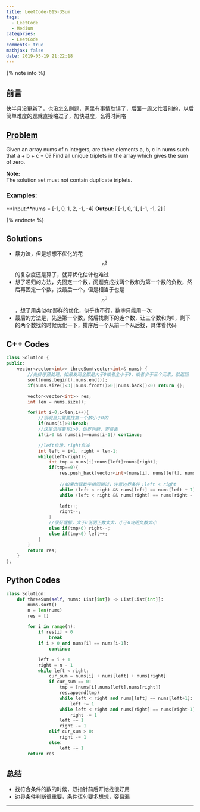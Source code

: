 ```yaml
---
title: LeetCode-015-3Sum
tags:
  - LeetCode
  - Medium
categories:
  - LeetCode
comments: true
mathjax: false
date: 2019-05-19 21:22:18
---
```


<meta name="referrer" content="no-referrer" />

{% note info %}
## 前言
快半月没更新了，也没怎么刷题，家里有事情耽误了，后面一周又忙着别的，以后简单难度的题就直接略过了，加快进度，么得时间咯

## [Problem](https://leetcode.com/problems/3sum/)   
Given an array nums of n integers, are there elements a, b, c in nums such that a + b + c = 0? Find all unique triplets in the array which gives the sum of zero.

**Note:**  
The solution set must not contain duplicate triplets.

### Examples:
**Input:**nums = [-1, 0, 1, 2, -1, -4]
**Output:**[ [-1, 0, 1], [-1, -1, 2] ]

{% endnote %}
<!--more-->

## Solutions
- 暴力法，但是想想不优化的花$$ n^3 $$的复杂度还是算了，就算优化估计也难过
- 想了递归的方法，先固定一个数，问题变成找两个数和为第一个数的负数，然后再固定一个数，找最后一个，但是相当于也是$$ n^3 $$，想了用类似dp那样的优化，似乎也不行，数字只能用一次
- 最后的方法是，先选第一个数，然后找剩下的连个数，让三个数和为0，剩下的两个数找的时候优化一下，排序后一个从前一个从后找，具体看代码


## C++ Codes

```C++
class Solution {
public:
    vector<vector<int>> threeSum(vector<int>& nums) {
        //先排序预处理，如果发现全都是大于0或者全小于0，或者少于三个元素，就返回
        sort(nums.begin(),nums.end());
        if(nums.size()<3||nums.front()>0||nums.back()<0) return {};

        vector<vector<int>> res;
        int len = nums.size();

        for(int i=0;i<len;i++){
            //很明显只需要找第一个数小于0的
            if(nums[i]>0)break;
            //这里记得要写i>0，边界判断，容易丢
            if(i>0 && nums[i]==nums[i-1]) continue;

            //left自增，right自减
            int left = i+1, right = len-1;
            while(left<right){
                int tmp = nums[i]+nums[left]+nums[right];
                if(tmp==0){
                    res.push_back(vector<int>{nums[i], nums[left], nums[right]});
                    
                    //如果出现数字相同跳过，注意边界条件：left < right
                    while (left < right && nums[left] == nums[left + 1]) left += 1;
                    while (left < right && nums[right] == nums[right - 1]) right -= 1;

                    left++;
                    right--;
                }
                //很好理解，大于0说明正数太大，小于0说明负数太小
                else if(tmp>0) right--;
                else if(tmp<0) left++;
            }
        }
        return res;
    }
};
```

## Python Codes

```python
class Solution:
    def threeSum(self, nums: List[int]) -> List[List[int]]:
        nums.sort()
        n = len(nums)
        res = []

        for i in range(n):
            if res[i] > 0
                break
            if i > 0 and nums[i] == nums[i-1]:
                continue

            left = i + 1
            right = n - 1
            while left < right:
                cur_sum = nums[i] + nums[left] + nums[right]
                if cur_sum == 0:
                    tmp = [nums[i],nums[left],nums[right]]
                    res.append(tmp)
                    while left < right and nums[left] == nums[left+1]:
                        left += 1
                    while left < right and nums[right] == nums[right-1]:
                        right -= 1
                    left += 1
                    right -= 1
                elif cur_sum > 0:
                    right -= 1
                else:
                    left += 1
        return res
```

## 总结
- 找符合条件的数的时候，双指针前后开始找很好用
- 边界条件判断很重要，条件语句要多想想，容易漏


------

